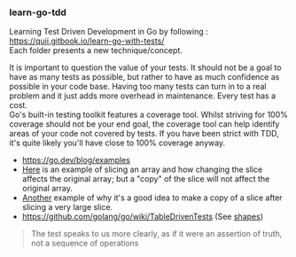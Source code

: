 ### learn-go-tdd

Learning Test Driven Development in Go by following : https://quii.gitbook.io/learn-go-with-tests/  
Each folder presents a new technique/concept.


It is important to question the value of your tests. It should not be a goal to have as many tests as possible, but rather to have as much confidence as possible in your code base. Having too many tests can turn in to a real problem and it just adds more overhead in maintenance. Every test has a cost.  
Go's built-in testing toolkit features a coverage tool. Whilst striving for 100% coverage should not be your end goal, the coverage tool can help identify areas of your code not covered by tests. If you have been strict with TDD, it's quite likely you'll have close to 100% coverage anyway.


* https://go.dev/blog/examples
* [Here](https://play.golang.org/p/bTrRmYfNYCp) is an example of slicing an array and how changing the slice affects the original array; but a "copy" of the slice will not affect the original array. 
* [Another](https://play.golang.org/p/Poth8JS28sc) example of why it's a good idea to make a copy of a slice after slicing a very large slice.
* https://github.com/golang/go/wiki/TableDrivenTests (See [shapes](/shapes))

> The test speaks to us more clearly, as if it were an assertion of truth, not a sequence of operations
